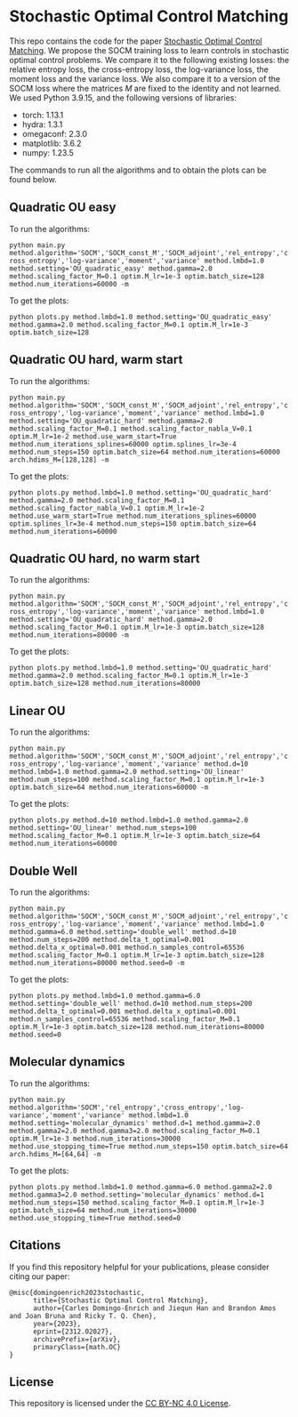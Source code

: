 # Stochastic Optimal Control Matching

This repo contains the code for the paper [Stochastic Optimal Control Matching](https://arxiv.org/pdf/2312.02027.pdf). We propose the SOCM training loss to learn controls in stochastic optimal control problems. We compare it to the following existing losses: the relative entropy loss, the cross-entropy loss, the log-variance loss, the moment loss and the variance loss. We also compare it to a version of the SOCM loss where the matrices $M$ are fixed to the identity and not learned. We used Python 3.9.15, and the following versions of libraries:
* torch: 1.13.1
* hydra: 1.3.1
* omegaconf: 2.3.0
* matplotlib: 3.6.2
* numpy: 1.23.5

The commands to run all the algorithms and to obtain the plots can be found below.

## Quadratic OU easy
To run the algorithms:

`python main.py method.algorithm='SOCM','SOCM_const_M','SOCM_adjoint','rel_entropy','cross_entropy','log-variance','moment','variance' method.lmbd=1.0 method.setting='OU_quadratic_easy' method.gamma=2.0 method.scaling_factor_M=0.1 optim.M_lr=1e-3 optim.batch_size=128 method.num_iterations=60000 -m`

To get the plots:

`python plots.py method.lmbd=1.0 method.setting='OU_quadratic_easy' method.gamma=2.0 method.scaling_factor_M=0.1 optim.M_lr=1e-3 optim.batch_size=128`

## Quadratic OU hard, warm start
To run the algorithms:

`python main.py method.algorithm='SOCM','SOCM_const_M','SOCM_adjoint','rel_entropy','cross_entropy','log-variance','moment','variance' method.lmbd=1.0 method.setting='OU_quadratic_hard' method.gamma=2.0 method.scaling_factor_M=0.1 method.scaling_factor_nabla_V=0.1 optim.M_lr=1e-2 method.use_warm_start=True method.num_iterations_splines=60000 optim.splines_lr=3e-4 method.num_steps=150 optim.batch_size=64 method.num_iterations=60000 arch.hdims_M=[128,128] -m`

To get the plots:

`python plots.py method.lmbd=1.0 method.setting='OU_quadratic_hard' method.gamma=2.0 method.scaling_factor_M=0.1 method.scaling_factor_nabla_V=0.1 optim.M_lr=1e-2 method.use_warm_start=True method.num_iterations_splines=60000 optim.splines_lr=3e-4 method.num_steps=150 optim.batch_size=64 method.num_iterations=60000`

## Quadratic OU hard, no warm start
To run the algorithms:

`python main.py method.algorithm='SOCM','SOCM_const_M','SOCM_adjoint','rel_entropy','cross_entropy','log-variance','moment','variance' method.lmbd=1.0 method.setting='OU_quadratic_hard' method.gamma=2.0 method.scaling_factor_M=0.1 optim.M_lr=1e-3 optim.batch_size=128 method.num_iterations=80000 -m`

To get the plots:

`python plots.py method.lmbd=1.0 method.setting='OU_quadratic_hard' method.gamma=2.0 method.scaling_factor_M=0.1 optim.M_lr=1e-3 optim.batch_size=128 method.num_iterations=80000`

## Linear OU
To run the algorithms:

`python main.py method.algorithm='SOCM','SOCM_const_M','SOCM_adjoint','rel_entropy','cross_entropy','log-variance','moment','variance' method.d=10 method.lmbd=1.0 method.gamma=2.0 method.setting='OU_linear' method.num_steps=100 method.scaling_factor_M=0.1 optim.M_lr=1e-3 optim.batch_size=64 method.num_iterations=60000 -m`

To get the plots:

`python plots.py method.d=10 method.lmbd=1.0 method.gamma=2.0 method.setting='OU_linear' method.num_steps=100 method.scaling_factor_M=0.1 optim.M_lr=1e-3 optim.batch_size=64 method.num_iterations=60000`

## Double Well
To run the algorithms:

`python main.py method.algorithm='SOCM','SOCM_const_M','SOCM_adjoint','rel_entropy','cross_entropy','log-variance','moment','variance' method.lmbd=1.0 method.gamma=6.0 method.setting='double_well' method.d=10 method.num_steps=200 method.delta_t_optimal=0.001 method.delta_x_optimal=0.001 method.n_samples_control=65536 method.scaling_factor_M=0.1 optim.M_lr=1e-3 optim.batch_size=128 method.num_iterations=80000 method.seed=0 -m`

To get the plots:

`python plots.py method.lmbd=1.0 method.gamma=6.0 method.setting='double_well' method.d=10 method.num_steps=200 method.delta_t_optimal=0.001 method.delta_x_optimal=0.001 method.n_samples_control=65536 method.scaling_factor_M=0.1 optim.M_lr=1e-3 optim.batch_size=128 method.num_iterations=80000 method.seed=0`

## Molecular dynamics
To run the algorithms:

`python main.py method.algorithm='SOCM','rel_entropy','cross_entropy','log-variance','moment','variance' method.lmbd=1.0 method.setting='molecular_dynamics' method.d=1 method.gamma=2.0 method.gamma2=2.0 method.gamma3=2.0 method.scaling_factor_M=0.1 optim.M_lr=1e-3 method.num_iterations=30000 method.use_stopping_time=True method.num_steps=150 optim.batch_size=64 arch.hdims_M=[64,64] -m`

To get the plots:

`python plots.py method.lmbd=1.0 method.gamma=6.0 method.gamma2=2.0 method.gamma3=2.0 method.setting='molecular_dynamics' method.d=1 method.num_steps=150 method.scaling_factor_M=0.1 optim.M_lr=1e-3 optim.batch_size=64 method.num_iterations=30000 method.use_stopping_time=True method.seed=0`

## Citations
If you find this repository helpful for your publications,
please consider citing our paper:

```
@misc{domingoenrich2023stochastic,
      title={Stochastic Optimal Control Matching}, 
      author={Carles Domingo-Enrich and Jiequn Han and Brandon Amos and Joan Bruna and Ricky T. Q. Chen},
      year={2023},
      eprint={2312.02027},
      archivePrefix={arXiv},
      primaryClass={math.OC}
}
```

## License
This repository is licensed under the
[CC BY-NC 4.0 License](https://creativecommons.org/licenses/by-nc/4.0/).
